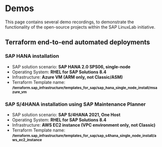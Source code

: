 # Demos

This page contains several demo recordings, to demonstrate the functionality of the open-source projects within the SAP LinuxLab initiative.

## Terraform end-to-end automated deployments

### SAP HANA installation

- SAP solution scenario: **SAP HANA 2.0 SPS06, single-node**
- Operating System: **RHEL for SAP Solutions 8.4**
- Infrastructure: **Azure VM (ARM only, not Classic/ASM)**
- Terraform Template name: <sub style="vertical-align: baseline;">**/terraform.sap_infrastructure/templates_for_sap/sap_hana_single_node_install/msazure_vm**</sub>

<div id="terraform-demo1-wrapper" style="z-index: 1; position: relative; max-width: 80%;"></div>


### SAP S/4HANA installation using SAP Maintenance Planner

- SAP solution scenario: **SAP S/4HANA 2021, One Host**
- Operating System: **RHEL for SAP Solutions 8.4**
- Infrastructure: **AWS EC2 instance (VPC environment only, not Classic)**
- Terraform Template name: <sub style="vertical-align: baseline;">**/terraform.sap_infrastructure/templates_for_sap/sap_s4hana_single_node_install/aws_ec2_instance**</sub>

<div id="terraform-demo2-wrapper" style="z-index: 1; position: relative; max-width: 80%;"></div>

<!--
### SAP S/4HANA System Copy (Homogeneous with SAP HANA Backup / Recovery)

- SAP solution scenario: **SAP S/4HANA 2021, One Host System Copy (Homogeneous) using SAP HANA complete data backup file)**
- Operating System: **RHEL for SAP Solutions 8.4**
- Infrastructure: **IBM Cloud Virtual Server (VPC environment only, not Classic)**
- Terraform Template name: <sub style="vertical-align: baseline;">**/terraform.sap_infrastructure/templates_for_sap/sap_s4hana_single_node_system_copy_homogeneous_hdb/ibmcloud_vs**</sub>

<div id="terraform-demo3-wrapper" style="z-index: 1; position: relative; max-width: 80%;"></div>


### SAP ECC on SAP HANA System Copy (Homogeneous with SAP HANA Backup / Recovery)

- SAP solution scenario: **SAP S/4HANA 2021, One Host System Copy (Homogeneous) using SAP HANA complete data backup file)**
- Operating System: **RHEL for SAP Solutions 8.4**
- Infrastructure: **IBM Cloud Virtual Server (VPC environment only, not Classic)**
- Terraform Template name: <sub style="vertical-align: baseline;">**/terraform.sap_infrastructure/templates_for_sap/sap_ecc_hana_single_node_system_copy_homogeneous_hdb/ibmcloud_vs**</sub>

<div id="terraform-demo4-wrapper" style="z-index: 1; position: relative; max-width: 80%;"></div>



## Ansible automated SAP installations

### SAP HANA installation

- SAP solution scenario: **SAP HANA, scale-out cluster**
- Operating System: **RHEL for SAP Solutions 8.4**
- Ansible Collection: <sub style="vertical-align: baseline;">**/community.sap_install/roles/**</sub>

<div id="ansible-demo1-wrapper" style="z-index: 1; position: relative; max-width: 80%;"></div>

-->

<script>
  window.onload = function(){
    AsciinemaPlayer.create('/assets/asciicast/sap_01-ascii.cast', document.getElementById('terraform-demo1-wrapper'));
    AsciinemaPlayer.create('/assets/asciicast/sap_02-ascii.cast', document.getElementById('terraform-demo2-wrapper'));
    AsciinemaPlayer.create('/assets/asciicast/example.cast', document.getElementById('terraform-demo3-wrapper'));
    AsciinemaPlayer.create('/assets/asciicast/example.cast', document.getElementById('terraform-demo4-wrapper'));
    AsciinemaPlayer.create('/assets/asciicast/example.cast', document.getElementById('ansible-demo1-wrapper'));
  }
</script>

